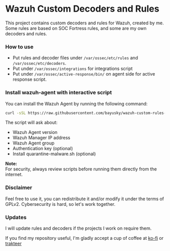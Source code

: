 # Wazuh Custom Decoders and Rules
This project contains custom decoders and rules for Wazuh, created by me. Some rules are based on SOC Fortress rules, and some are my own decoders and rules.

### How to use
* Put rules and decoder files under `/var/ossec/etc/rules` and `/var/ossec/etc/decoders`. 
* Put under `/var/ossec/integrations` for integrations script
* Put under `/var/ossec/active-response/bin/` on agent side for active response script.

### Install wazuh-agent with interactive script

You can install the Wazuh Agent by running the following command:

```sh
curl -sSL https://raw.githubusercontent.com/bayusky/wazuh-custom-rules-and-decoders/refs/heads/main/install-agent.sh | sh
```

The script will ask about:
* Wazuh Agent version
* Wazuh Manager IP address
* Wazuh Agent group
* Authentication key (optional)
* Install quarantine-malware.sh (optional)

**Note:**  
For security, always review scripts before running them directly from the internet.

### Disclaimer 
Feel free to use it, you can redistribute it and/or modify it under the terms of GPLv2. 
Cybersecurity is hard, so let's work together.

### Updates
I will update rules and decoders if the projects I work on require them.

If you find my repository useful, I'm gladly accept a cup of coffee at [ko-fi](https://ko-fi.com/bayusky) or [trakteer](teer.id/bayuskylabs)
